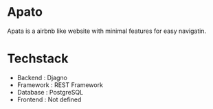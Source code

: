 # Apato
Apata is a airbnb like website with minimal features for easy navigatin.

# Techstack 
- Backend : Djagno
- Framework : REST Framework
- Database : PostgreSQL
- Frontend : Not defined
